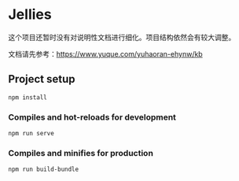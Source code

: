 # Jellies

这个项目还暂时没有对说明性文档进行细化。项目结构依然会有较大调整。

文档请先参考：https://www.yuque.com/yuhaoran-ehynw/kb

## Project setup
```
npm install
```

### Compiles and hot-reloads for development
```
npm run serve
```

### Compiles and minifies for production
```
npm run build-bundle
```
